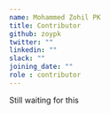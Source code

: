 ```yaml
---
name: Mohammed Zohil PK
title: Contributor
github: zoypk
twitter: ""
linkedin: ""
slack: ""
joining_date: ""
role : contributor
---
```


Still waiting for this
